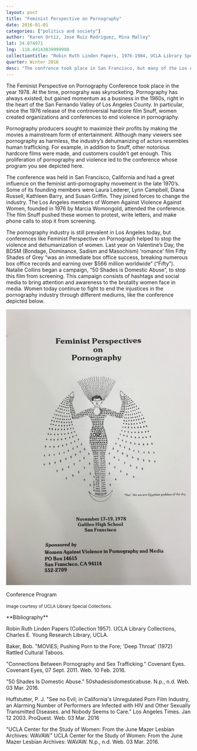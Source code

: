 ```yaml
---
layout: post
title: "Feminist Perspective on Pornography"
date: 2016-01-01
categories: ["politics and society"]
author: "Karen Ortiz, Jose Ruiz Rodriguez, Mina Malloy"
lat: 34.074971
lng: -118.44143839999998
collectiontitle: "Robin Ruth Linden Papers, 1976-1984, UCLA Library Special Collections"
quarter: Winter 2016
desc: "The confrence took place in San Francisco, but many of the Los Angeles members of Women Against Violence Against Women attended."
---
```

The Feminist Perspective on Pornography Conference took place in the year 1978. At the time, pornograhy was skyrocketing. Pornography has always existed, but gained momentum as a business in the 1960s, right in the heart of the San Fernando Valley of Los Angeles County. In particular, since the 1976 release of the controversial hardcore film Snuff, women created organizations and conferences to end violence in pornography.

Pornography producers sought to maximize their profits by making the movies a mainstream form of entertainment. Although many viewers see pornography as harmless, the industry’s dehumanizing of actors resembles human trafficking. For example, in addition to Snuff, other notorious hardcore films were made, and customers couldn’t get enough. This proliferation of pornography and violence led to the conference whose program you see depicted here.

The conference was held in San Francisco, California and had a great influence on the feminist anti-pornography movement in the late 1970’s. Some of its founding members were Laura Lederer, Lynn Campbell, Diana Russell, Kathleen Barry, and Susan Griffin. They joined forces to change the industry. The Los Angeles members of Women Against Violence Against Women, founded in 1976 by Marcia Womongold, attended the conference. The film Snuff pushed these women to protest, write letters, and make phone calls to stop it from screening.

The pornography industry is still prevalent in Los Angeles today, but conferences like Feminist Perspective on Pornograph helped to stop the violence and dehumanization of women. 
Last year on Valentine’s Day, the BDSM (Bondage, Dominance, Sadism and Masochism) ‘romance’ film Fifty Shades of Grey “was an immediate box office success, breaking numerous box office records and earning over $566 million worldwide” (“Fifty”). Natalie Collins began a campaign, “50 Shades is Domestic Abuse”, to stop this film from screening. This campaign consists of hashtags and social media to bring attention and awareness to the brutality women face in media. Women today continue to fight to end the injustices in the pornography industry through different mediums, like the conference depicted below.


<img src='../images/pornographyconference.jpg' alt='Program for a conference based on violence in pornography and media.'>
<figcaption><p>Conference Program</p><p><small>Image courtesy of UCLA Library Special Collections.</small></p>
<section id="categories" markdown="1">
**Bibliography**

Robin Ruth Linden Papers (Collection 1957). UCLA Library Collections, Charles E. Young Research Library, UCLA.

Baker, Bob. &quot;MOVIES; Pushing Porn to the Fore; 'Deep Throat' (1972) Rattled Cultural Taboos.

&quot;Connections Between Pornography and Sex Trafficking.&quot; Covenant Eyes. Covenant Eyes, 07 Sept. 2011. Web. 10 Feb. 2016.

&quot;50 Shades Is Domestic Abuse.&quot; 50shadesisdomesticabuse. N.p., n.d. Web. 03 Mar. 2016.

Huffstutter, P. J. &quot;See no Evil; in California's Unregulated Porn Film Industry, an Alarming Number of Performers are Infected with HIV and Other Sexually Transmitted Diseases. and Nobody Seems to Care.&quot; Los Angeles Times. Jan 12 2003. ProQuest. Web. 03 Mar. 2016

&quot;UCLA Center for the Study of Women: From the June Mazer Lesbian Archives: WAVAW.&quot; UCLA Center for the Study of Women: From the June Mazer Lesbian Archives: WAVAW. N.p., n.d. Web. 03 Mar. 2016.


</section>